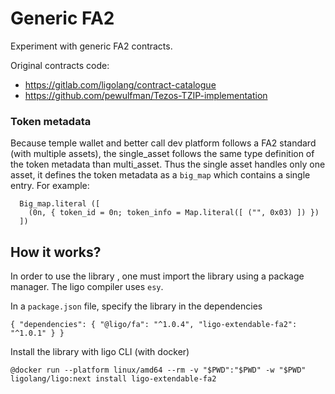 # Generic FA2

Experiment with generic FA2 contracts.

Original contracts code:

-   <https://gitlab.com/ligolang/contract-catalogue>
-   <https://github.com/pewulfman/Tezos-TZIP-implementation>

### Token metadata

Because temple wallet and better call dev platform follows a FA2 standard (with multiple assets), the single_asset follows the same type definition of the token metadata than multi_asset.
Thus the single asset handles only one asset, it defines the token metadata as a `big_map` which contains a single entry.
For example:
```
  Big_map.literal ([
    (0n, { token_id = 0n; token_info = Map.literal([ ("", 0x03) ]) })
  ]) 
```

## How it works?

In order to use the library , one must import the library using a package manager. The ligo compiler uses `esy`.

In a `package.json` file, specify the library in the dependencies
```
{ "dependencies": { "@ligo/fa": "^1.0.4", "ligo-extendable-fa2": "^1.0.1" } }
```

Install the library with ligo CLI (with docker)
```
@docker run --platform linux/amd64 --rm -v "$PWD":"$PWD" -w "$PWD" ligolang/ligo:next install ligo-extendable-fa2
```



